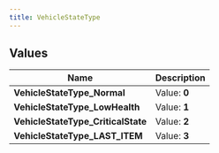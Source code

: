 ```yaml
---
title: VehicleStateType
---
```


## Values
| Name | Description |
| ---- | ----------- |
| **VehicleStateType_Normal** | Value: **0** |
| **VehicleStateType_LowHealth** | Value: **1** |
| **VehicleStateType_CriticalState** | Value: **2** |
| **VehicleStateType_LAST_ITEM** | Value: **3** |

